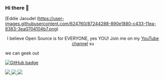 ### Hi there 👋
[Eddie Jaoudel (https://user-images.githubusercontent.com/624760/87244288-890e1880-c433-11ea-8383-3ea0704104b7.png)

 <p align="center">I believe Open Source is for EVERYONE, yes YOU! Join me on my <a href="http://youtube.com/eddiejaoude?sub_confirmation=1">YouTube channel</a> su

we can geek out </p>

<p align="center">

<a href="https://github.com/eddiejaoude?tab=followers">

<img src="https://img.shields.io/github/followers/eddiejaoude?label-Followers&logo-GitHubástyle-for-the-badge" alt="GitHub badge" /></a>
  

<a href="http://twitter.com/eddiejaoude">

<img src="https://img.shields.io/twitter/follow/eddiejaoude?label-Twitter&logo=twitter&style-for-the-badge" />
  </a>


 <a href="https://discord.com/invite/j20s6Wu">
  


<img src="https://img.shields.io/discord/6996084178392862937logo-discordástyle-for-the-badge" />
  </a>


<a href="http://youtube.com/eddiejaoude?sub_confirmation=1">

<img src="https://img.shields. 10/youtube/views/21zRSHT5Hw8?label=YouTube&logo YouTube&style-for-the-badge" />
  </a>
</p>
